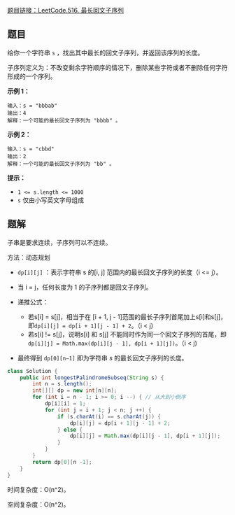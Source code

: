 [题目链接：LeetCode.516. 最长回文子序列](https://leetcode-cn.com/problems/longest-palindromic-subsequence/)

## 题目

给你一个字符串 `s` ，找出其中最长的回文子序列，并返回该序列的长度。

子序列定义为：不改变剩余字符顺序的情况下，删除某些字符或者不删除任何字符形成的一个序列。 

**示例 1：**

```
输入：s = "bbbab"
输出：4
解释：一个可能的最长回文子序列为 "bbbb" 。
```

**示例 2：**

```
输入：s = "cbbd"
输出：2
解释：一个可能的最长回文子序列为 "bb" 。
```

**提示：**

- `1 <= s.length <= 1000`
- `s` 仅由小写英文字母组成

## 题解

子串是要求连续，子序列可以不连续。

方法：动态规划

* `dp[i][j]` ：表示字符串 s 的[i, j] 范围内的最长回文子序列的长度（i <= j）。 

* 当 i = j，任何长度为 1 的子序列都是回文子序列。

* 递推公式：
  * 若s[i] = s[j]，相当于在 [i + 1, j - 1]范围的最长子序列首尾加上s[i]和s[j]，即`dp[i][j] = dp[i + 1][j - 1] + 2`。（i < j)
  * 若s[i] != s[j]，说明s[i] 和 s[j] 不能同时作为同一个回文子序列的首尾，即 `dp[i][j] = Math.max(dp[i][j - 1], dp[i + 1][j])`。（i < j)
* 最终得到 `dp[0][n−1]` 即为字符串 *s* 的最长回文子序列的长度。

```java
class Solution {
    public int longestPalindromeSubseq(String s) {
        int n = s.length();
        int[][] dp = new int[n][n];
        for (int i = n - 1; i >= 0; i --) { // 从大到小倒序
            dp[i][i] = 1; 
            for (int j = i + 1; j < n; j ++) {
                if (s.charAt(i) == s.charAt(j)) {
                    dp[i][j] = dp[i + 1][j - 1] + 2;
                } else {
                    dp[i][j] = Math.max(dp[i][j - 1], dp[i + 1][j]);
                }
            }
        }
        return dp[0][n -1];
    }
}
```

时间复杂度：O(n^2)。

空间复杂度：O(n^2)。


